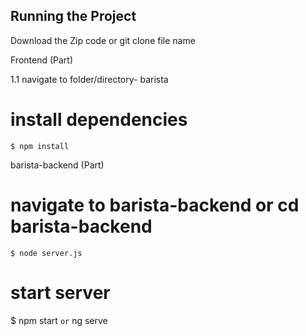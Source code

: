 ## Running the Project

Download the Zip code or git clone file name

Frontend (Part)

1.1 navigate to folder/directory- barista

# install dependencies
	$ npm install

barista-backend  (Part)


#  navigate to barista-backend or cd barista-backend 

	$ node server.js

# start server

$ npm start `or` ng serve

